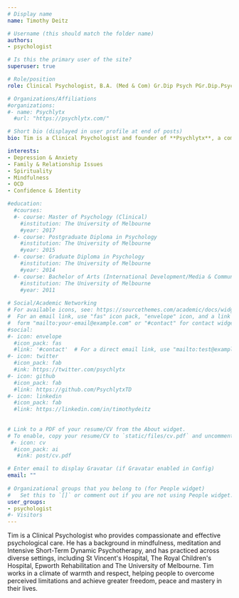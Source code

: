 ```yaml
---
# Display name
name: Timothy Deitz

# Username (this should match the folder name)
authors:
- psychologist

# Is this the primary user of the site?
superuser: true

# Role/position
role: Clinical Psychologist, B.A. (Med & Com) Gr.Dip Psych PGr.Dip.Psych MClinPsych, The University of Melbourne

# Organizations/Affiliations
#organizations:
#- name: Psychlytx
  #url: "https://psychlytx.com/"

# Short bio (displayed in user profile at end of posts)
bio: Tim is a Clinical Psychologist and founder of **Psychlytx**, a company that provides innovative software and data science consultancy in the field of health, particularly mental health.

interests:
- Depression & Anxiety
- Family & Relationship Issues
- Spirituality
- Mindfulness
- OCD
- Confidence & Identity

#education:
  #courses:
  #- course: Master of Psychology (Clinical)
    #institution: The University of Melbourne
    #year: 2017
  #- course: Postgraduate Diploma in Psychology
    #institution: The University of Melbourne
    #year: 2015
  #- course: Graduate Diploma in Psychology
    #institution: The University of Melbourne
    #year: 2014
  #- course: Bachelor of Arts (International Development/Media & Communications)
    #institution: The University of Melbourne
    #year: 2011
    
# Social/Academic Networking
# For available icons, see: https://sourcethemes.com/academic/docs/widgets/#icons
#  For an email link, use "fas" icon pack, "envelope" icon, and a link in the
#  form "mailto:your-email@example.com" or "#contact" for contact widget.
#social:
#- icon: envelope
  #icon_pack: fas
  #link: '#contact'  # For a direct email link, use "mailto:test@example.org".
#- icon: twitter
  #icon_pack: fab
  #ink: https://twitter.com/psychlytx
#- icon: github
  #icon_pack: fab
  #link: https://github.com/PsychlytxTD
#- icon: linkedin
  #icon_pack: fab
  #link: https://linkedin.com/in/timothydeitz
  
  
# Link to a PDF of your resume/CV from the About widget.
# To enable, copy your resume/CV to `static/files/cv.pdf` and uncomment the lines below.  
 #- icon: cv
  #icon_pack: ai
   #ink: post/cv.pdf

# Enter email to display Gravatar (if Gravatar enabled in Config)
email: ""
  
# Organizational groups that you belong to (for People widget)
#   Set this to `[]` or comment out if you are not using People widget.  
user_groups:
- psychologist
#- Visitors
---
```

Tim is a Clinical Psychologist who provides compassionate and effective psychological care. He has a background in mindfulness, meditation and Intensive Short-Term Dynamic Psychotherapy, and has practiced across diverse settings, including St Vincent's Hospital, The Royal Children's Hospital, Epworth Rehabilitation and The University of Melbourne. Tim works in a climate of warmth and respect, helping people to overcome perceived limitations and achieve greater freedom, peace and mastery in their lives.

